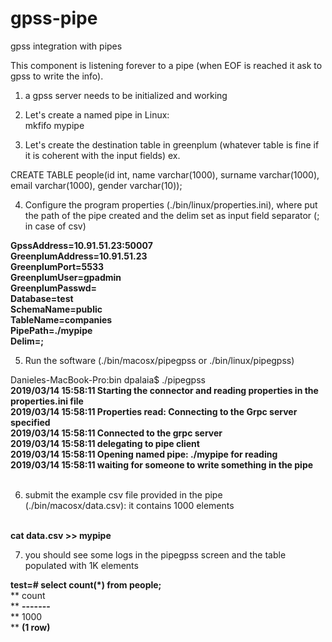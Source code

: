 # gpss-pipe
gpss integration with pipes

This component is listening forever to a pipe (when EOF is reached it ask to gpss to write the info). </br>

1) a gpss server needs to be initialized and working </br>

2) Let's create a named pipe in Linux: </br>
mkfifo mypipe <br>

3) Let's create the destination table in greenplum (whatever table is fine if it is coherent with the input fields) ex. </br>

CREATE TABLE people(id int, name varchar(1000), surname varchar(1000), email varchar(1000), gender varchar(10)); </br>

4) Configure the program properties (./bin/linux/properties.ini), where put the path of the pipe created and the delim set as input field separator (; in case of csv) </br>

  **GpssAddress=10.91.51.23:50007</br>**
  **GreenplumAddress=10.91.51.23</br>**
  **GreenplumPort=5533</br>**
  **GreenplumUser=gpadmin</br>**
  **GreenplumPasswd=</br>**
  **Database=test</br>**
  **SchemaName=public</br>**
  **TableName=companies</br>**
  **PipePath=./mypipe</br>**
  **Delim=;</br>**

5) Run the software (./bin/macosx/pipegpss or ./bin/linux/pipegpss) </br>

  Danieles-MacBook-Pro:bin dpalaia$ ./pipegpss</br>
  **2019/03/14 15:58:11 Starting the connector and reading properties in the properties.ini file</br>**
  **2019/03/14 15:58:11 Properties read: Connecting to the Grpc server specified</br>**
  **2019/03/14 15:58:11 Connected to the grpc server</br>**
  **2019/03/14 15:58:11 delegating to pipe client</br>**
  **2019/03/14 15:58:11 Opening named pipe: ./mypipe for reading</br>**
  **2019/03/14 15:58:11 waiting for someone to write something in the pipe</br></br>**

6) submit the example csv file provided in the pipe (./bin/macosx/data.csv): it contains 1000 elements </br></br>

  **cat data.csv >> mypipe </br>**

7) you should see some logs in the pipegpss screen and the table populated with 1K elements </br>

  **test=# select count(*) from people;</br>**
  ** count </br>**
  **-------</br>**
  **  1000</br>**
  **(1 row)</br>**
